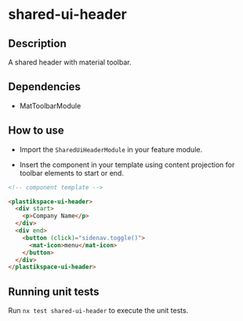 # shared-ui-header

## Description

A shared header with material toolbar.

## Dependencies

- MatToolbarModule

## How to use

- Import the `SharedUiHeaderModule` in your feature module.

- Insert the component in your template using content projection for toolbar elements to start or end.

```html
<!-- component template -->

<plastikspace-ui-header>
  <div start>
    <p>Company Name</p>
  </div>
  <div end>
    <button (click)="sidenav.toggle()">
      <mat-icon>menu</mat-icon>
    </button>
  </div>
</plastikspace-ui-header>
```

## Running unit tests

Run `nx test shared-ui-header` to execute the unit tests.
